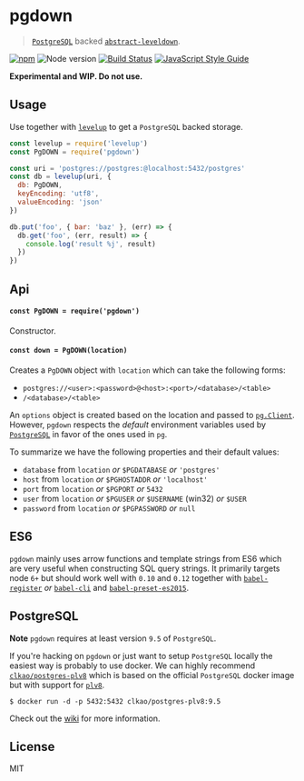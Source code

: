 # pgdown

> [`PostgreSQL`](http://www.postgresql.org/) backed [`abstract-leveldown`](https://github.com/Level/abstract-leveldown).

[![npm](https://img.shields.io/npm/v/pgdown.svg)](https://www.npmjs.com/package/pgdown)
![Node version](https://img.shields.io/node/v/pgdown.svg)
[![Build Status](https://travis-ci.org/ralphtheninja/pgdown.svg?branch=master)](https://travis-ci.org/ralphtheninja/pgdown)
[![JavaScript Style Guide](https://img.shields.io/badge/code_style-standard-brightgreen.svg)](https://standardjs.com)

**Experimental and WIP. Do not use.**

## Usage

Use together with [`levelup`](https://github.com/Level/levelup) to get a `PostgreSQL` backed storage.

```js
const levelup = require('levelup')
const PgDOWN = require('pgdown')

const uri = 'postgres://postgres:@localhost:5432/postgres'
const db = levelup(uri, {
  db: PgDOWN,
  keyEncoding: 'utf8',
  valueEncoding: 'json'
})

db.put('foo', { bar: 'baz' }, (err) => {
  db.get('foo', (err, result) => {
    console.log('result %j', result)
  })
})
```

## Api

#### `const PgDOWN = require('pgdown')`

Constructor.

#### `const down = PgDOWN(location)`

Creates a `PgDOWN` object with `location` which can take the following forms:

* `postgres://<user>:<password>@<host>:<port>/<database>/<table>`
* `/<database>/<table>`

An `options` object is created based on the location and passed to [`pg.Client`](https://github.com/brianc/node-postgres/wiki/Client#new-clientobject-config--client). However, `pgdown` respects the _default_ environment variables used by [`PostgreSQL`](http://www.postgresql.org/docs/9.5/static/libpq-envars.html) in favor of the ones used in `pg`.

To summarize we have the following properties and their default values:

* `database` from `location` _or_ `$PGDATABASE` _or_ `'postgres'`
* `host` from `location` _or_ `$PGHOSTADDR` _or_ `'localhost'`
* `port` from `location` _or_ `$PGPORT` _or_ `5432`
* `user` from `location` _or_ `$PGUSER` _or_ `$USERNAME` (win32) _or_ `$USER`
* `password` from `location` _or_ `$PGPASSWORD` _or_ `null`

## ES6

`pgdown` mainly uses arrow functions and template strings from ES6 which are very useful when constructing SQL query strings. It primarily targets node `6+` but should work well with `0.10` and `0.12` together with [`babel-register`](https://www.npmjs.com/package/babel-register) _or_ [`babel-cli`](https://www.npmjs.com/package/babel-cli/) and [`babel-preset-es2015`](https://www.npmjs.com/package/babel-preset-es2015).

## PostgreSQL

**Note** `pgdown` requires at least version `9.5` of `PostgreSQL`.

If you're hacking on `pgdown` or just want to setup `PostgreSQL` locally the easiest way is probably to use docker. We can highly recommend [`clkao/postgres-plv8`](https://hub.docker.com/r/clkao/postgres-plv8/) which is based on the official `PostgreSQL` docker image but with support for [`plv8`](https://github.com/plv8/plv8).

```
$ docker run -d -p 5432:5432 clkao/postgres-plv8:9.5
```

Check out the [wiki](https://github.com/ralphtheninja/pgdown/wiki/PostgreSQL-and-Docker) for more information.

## License

MIT
